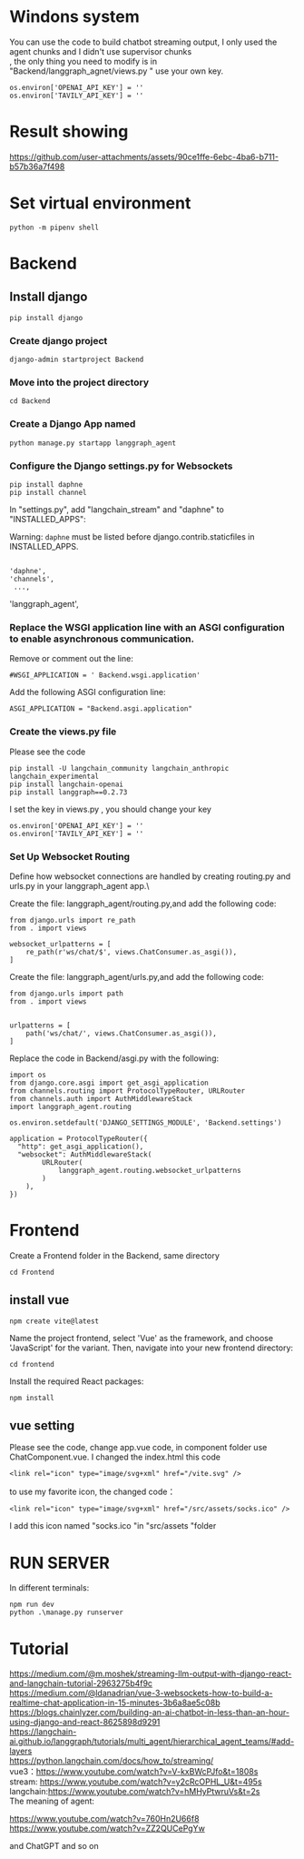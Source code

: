 # Windons system
You can use the code to build chatbot streaming output, I only used the agent chunks and I didn't use supervisor chunks \
, the only thing you need to modify is in "Backend/langgraph_agnet/views.py " use your own key. 
```
os.environ['OPENAI_API_KEY'] = '' 
os.environ['TAVILY_API_KEY'] = ''
```
# Result showing




https://github.com/user-attachments/assets/90ce1ffe-6ebc-4ba6-b711-b57b36a7f498




# Set virtual environment
```
python -m pipenv shell
```
# Backend
## Install django
```
pip install django
```
### Create django project
```
django-admin startproject Backend
```
### Move into the project directory
```
cd Backend
```
### Create a Django App named
```
python manage.py startapp langgraph_agent
```

### Configure the Django settings.py for Websockets
```
pip install daphne 
pip install channel
```

In "settings.py", add "langchain_stream" and "daphne" to "INSTALLED_APPS":

Warning: `daphne` must be listed before django.contrib.staticfiles in INSTALLED_APPS.
```

'daphne',
'channels',
 ...,
```
'langgraph_agent',
### Replace the WSGI application line with an ASGI configuration to enable asynchronous communication.
Remove or comment out the line:
```
#WSGI_APPLICATION = ' Backend.wsgi.application'
```
Add the following ASGI configuration line:
```
ASGI_APPLICATION = "Backend.asgi.application"
```

### Create the views.py file
Please see the code
```
pip install -U langchain_community langchain_anthropic langchain_experimental
pip install langchain-openai
pip install langgraph==0.2.73
```
I set the key in views.py , you should change your key
```
os.environ['OPENAI_API_KEY'] = ''
os.environ['TAVILY_API_KEY'] = ''
```

### Set Up Websocket Routing
Define how websocket connections are handled by creating routing.py and urls.py in your langgraph_agent app.\

Create the file: langgraph_agent/routing.py,and add the following code:
```
from django.urls import re_path  
from . import views  
  
websocket_urlpatterns = [  
    re_path(r'ws/chat/$', views.ChatConsumer.as_asgi()),  
]
```
Create the file: langgraph_agent/urls.py,and add the following code:
```
from django.urls import path  
from . import views  
  
  
urlpatterns = [  
    path('ws/chat/', views.ChatConsumer.as_asgi()),  
]
```

Replace the code in Backend/asgi.py with the following:
```
import os  
from django.core.asgi import get_asgi_application  
from channels.routing import ProtocolTypeRouter, URLRouter  
from channels.auth import AuthMiddlewareStack  
import langgraph_agent.routing  
  
os.environ.setdefault('DJANGO_SETTINGS_MODULE', 'Backend.settings')  
  
application = ProtocolTypeRouter({  
  "http": get_asgi_application(),  
  "websocket": AuthMiddlewareStack(  
        URLRouter(  
            langgraph_agent.routing.websocket_urlpatterns  
        )  
    ), 
})
```

# Frontend
Create a Frontend folder in the Backend, same directory 
```
cd Frontend
```
## install vue
```
npm create vite@latest
```
Name the project frontend, select 'Vue' as the framework, and choose 'JavaScript' for the variant. Then, navigate into your new frontend directory:
```
cd frontend
```
Install the required React packages:
```
npm install
```
## vue setting
Please see the code, change app.vue code, in  component folder use ChatComponent.vue.
I changed the index.html this code 
```
<link rel="icon" type="image/svg+xml" href="/vite.svg" />
```
to use my favorite icon, the changed code：
```
<link rel="icon" type="image/svg+xml" href="/src/assets/socks.ico" />
```
I add this icon named "socks.ico "in "src/assets "folder

# RUN SERVER

In different terminals:
```
npm run dev
python .\manage.py runserver
```
# Tutorial
https://medium.com/@m.moshek/streaming-llm-output-with-django-react-and-langchain-tutorial-2963275b4f9c \
https://medium.com/@ldanadrian/vue-3-websockets-how-to-build-a-realtime-chat-application-in-15-minutes-3b6a8ae5c08b \
https://blogs.chainlyzer.com/building-an-ai-chatbot-in-less-than-an-hour-using-django-and-react-8625898d9291  \
https://langchain-ai.github.io/langgraph/tutorials/multi_agent/hierarchical_agent_teams/#add-layers \
https://python.langchain.com/docs/how_to/streaming/ \
vue3：https://www.youtube.com/watch?v=V-kxBWcPJfo&t=1808s  \
stream: https://www.youtube.com/watch?v=y2cRcOPHL_U&t=495s \
langchain:https://www.youtube.com/watch?v=hMHyPtwruVs&t=2s \
The meaning of agent: 

https://www.youtube.com/watch?v=760Hn2U66f8 \
https://www.youtube.com/watch?v=ZZ2QUCePgYw 

and ChatGPT and so on 





